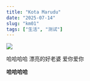 ```yaml
---
title: "Kota Marudu"
date: "2025-07-14"
slug: "km01"
tags: ["生活", "测试"]
---
```

![](https://prod-files-secure.s3.us-west-2.amazonaws.com/112d0858-5090-4d34-a606-b75eb8d65fd2/c7b45876-473c-4fb6-85d3-cb84a84bfc51/1000201235.jpg?X-Amz-Algorithm=AWS4-HMAC-SHA256&X-Amz-Content-Sha256=UNSIGNED-PAYLOAD&X-Amz-Credential=ASIAZI2LB466RTD65ZSQ%2F20250724%2Fus-west-2%2Fs3%2Faws4_request&X-Amz-Date=20250724T173628Z&X-Amz-Expires=3600&X-Amz-Security-Token=IQoJb3JpZ2luX2VjEAkaCXVzLXdlc3QtMiJIMEYCIQDbpGr0bddhsFZEmV2gx5IJbp2TP7yvLba4xkA0u6iBTwIhAK8BN8JV3TAszTwbbfG7QnVqQRS2p%2B0By9Zev%2Bfqmo6iKv8DCDIQABoMNjM3NDIzMTgzODA1IgySkhOlw028%2FtQfzEEq3ANqUwMbTotpbnbBZ7YwDN7eyJ2Mi50qHQMGDndsDltNelEDdhmf7jeivgBYG15S9ClMpcJ8S3geSV7MwX9Plbd%2F3hqdHNkrPbHrWZNk0kxOCJZodOB0bCoVd%2F8XBBkwAX552YZRnXcClbk3%2FoOGSxlmzc785nhDWi37e9B4fPCRp5wkokdRUnDSdI02UIdeChB64JgP7P0hDkVdEDdfzvPOY3PGPDoyH45pDONWF7AiiuwpSKWnuF5wLE63bBH65Q2DPLqDuzS9xt33K0HgbmbP2J0bhpnGBuub2p5G8jkrL8c68q5Z9FqobeRY%2FspuqMwzXVQSzOuQBdWUPLivjPTD3dKTKHQaEsmODcstdEW20LHN3fs16ReMSnaLnZoruHzRbo5y4nvaKt2lP8KbQ6iNcpQK6FrW7W%2Fr3xNPLdDLNpeHBJoYKmkF12hSwFF5FQLinxUfwZC2SfBVqxYJbPPIB4MFNvZBwDeC52NwSobtqHUNW2r4y3QrEPXYqyZN%2Bzvr%2BxydODWGD7Og3KZ8OjbLUNoS%2FyLbevDff1TmX6eoOvJtgI%2FwsGb5e3LcOls0%2BKW6Sg4Wtg8izj5D4PL2AAEzYlvNit7Me4NAI8aPesIQkTaC6qT0Lf85C7%2BYzjCpu4nEBjqkAdR77lpq3spGjk%2Bt%2FSw7yTc%2F0Sg3XOPLJnDTFeFSv7SliXFaQDFA5txZKFBry%2FJx7Ru0TTOmkfr%2FFZjubfhE3LMpBTZDu1%2FNYHManSqau7kPj7kJL96W05jdiK4sV%2FxedsJDKzhGLGbS%2F2EjJpvojFPT8Usx%2FAS2lUB0yII8iCxbt8A3Id4Z3WmJDw4D9yd%2BwyLu4FLPp0mcpaLT2thoBl4TSQ3m&X-Amz-Signature=a43491ca3b65e5b4b58fdec9f2eba49755a7e72adcb2229cf8c8b0fed1ac4d0f&X-Amz-SignedHeaders=host&x-amz-checksum-mode=ENABLED&x-id=GetObject)


哈哈哈哈  漂亮的好老婆  爱你爱你


**哈哈哈哈**

